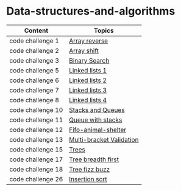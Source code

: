 # Data-structures-and-algorithms

|  Content         |        Topics                                                              |
|------------------|----------------------------------------------------------------------------|
| code challenge 1 |[Array reverse](challenges/array_reverse/README.md)                         |
| code challenge 2 |[Array shift](challenges/array_shift/README.md)                             |
| code challenge 3 |[Binary Search](challenges/array_binary_search/README.md)                   |
| code challenge 5 |[Linked lists 1](Data_Structures/linked_list/README.md)                     |
| code challenge 6 |[Linked lists 2](Data_Structures/README.md)                                 |
| code challenge 7 |[Linked lists 3](Data_Structures/readme.md)                                 |
| code challenge 8 |[Linked lists 4](challenges/ll_zip/README.md)                               |
| code challenge 10|[Stacks and Queues](Data_Structures/stacks_and_queues/README.md)            |
| code challenge 11|[Queue with stacks](challenges/queue_with_stacks/README.md)                 |
| code challenge 12|[Fifo-animal-shelter](challenges/fifo_animal_shelter/README.md)             |
| code challenge 13|[Multi-bracket Validation](challenges/multi_bracket_validation/README.md)   |
| code challenge 15|[Trees](Data_Structures/trees/README.md)                                    |
| code challenge 17|[Tree breadth first](challenges/tree-breadth-first/README.md)               |
| code challenge 18|[Tree fizz buzz](challenges/tree_fizz_buzz/README.md)                       |
| code challenge 26|[Insertion sort](insertionsort/README.md)                                   |